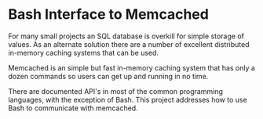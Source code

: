 # Bash Interface to Memcached

For many small projects an SQL database is overkill for simple storage of values. As an alternate solution there are a number of excellent distributed in-memory caching systems that can be used.

Memcached is an simple but fast in-memory caching system that has only a dozen commands so users can get up and running in no time.

There are documented API's in most of the common programming languages, with the exception of Bash. This project addresses how to use Bash to communicate with memcached.

